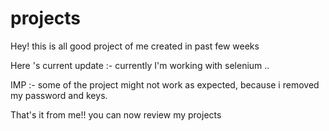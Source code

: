 # projects

Hey! this is all good project of me created in past few weeks


Here 's current update :- 
currently I'm working with selenium .. 


IMP :-
some of the project might not work as expected, because i removed my password and keys.


That's it from me!! you can now review my projects
